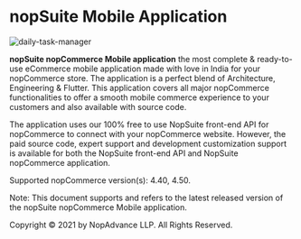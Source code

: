 # nopSuite Mobile Application

![daily-task-manager](https://docs.nopadvance.com/lib/nopSuite%20Mobile%20Application%20400x400.png)

**nopSuite nopCommerce Mobile application** the most complete & ready-to-use eCommerce mobile application made with love in India for your nopCommerce store. The application is a perfect blend of Architecture, Engineering & Flutter. This application covers all major nopCommerce functionalities to offer a smooth mobile commerce experience to your customers and also available with source code.



The application uses our 100% free to use NopSuite front-end API for nopCommerce to connect with your nopCommerce website. However, the paid source code, expert support and development customization support is available for both the NopSuite front-end API and NopSuite nopCommerce application.



Supported nopCommerce version(s): 4.40, 4.50.



Note: This document supports and refers to the latest released version of the nopSuite nopCommerce Mobile application.

Copyright © 2021 by NopAdvance LLP. All Rights Reserved.
